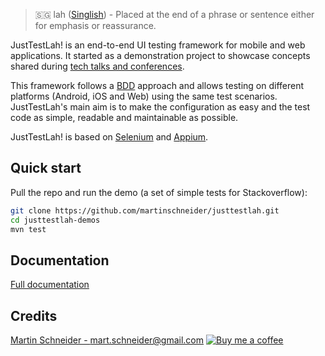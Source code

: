 > 🇸🇬 lah ([Singlish](https://en.wikipedia.org/wiki/Singlish)) - Placed at the end of a phrase or sentence either for emphasis or reassurance.

JustTestLah! is an end-to-end UI testing framework for mobile and web applications. It started as a demonstration project to showcase concepts shared during [tech talks and conferences](https://github.com/martinschneider/presentations).

This framework follows a [BDD](https://martinfowler.com/bliki/GivenWhenThen.html) approach and allows testing on different platforms (Android, iOS and Web) using the same test scenarios. JustTestLah's main aim is to make the configuration as easy and the test code as simple, readable and maintainable as possible.

JustTestLah! is based on [Selenium](https://www.seleniumhq.org) and [Appium](https://www.appium.io).

## Quick start
Pull the repo and run the demo (a set of simple tests for Stackoverflow):

```bash
git clone https://github.com/martinschneider/justtestlah.git
cd justtestlah-demos
mvn test
```

## Documentation

[Full documentation](documentation.md)

## Credits
[Martin Schneider - mart.schneider@gmail.com](mailto:mart.schneider@gmail.com)
[![Buy me a coffee](https://www.buymeacoffee.com/assets/img/custom_images/yellow_img.png)](https://www.buymeacoffee.com/mschneider)
